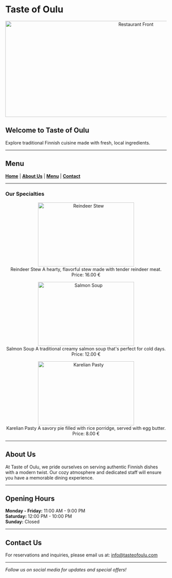 # Taste of Oulu

<p align="center">
  <img src="images/main_Image.jpg" alt="Restaurant Front" width="800" height="300">
</p>

## Welcome to Taste of Oulu

Explore traditional Finnish cuisine made with fresh, local ingredients. 

---

## Menu

**[Home](#)** | **[About Us](#)** | **[Menu](#)** | **[Contact](#)**

---

### Our Specialties

<p align="center">
  <img src="images/reindeer_stew.jpg" alt="Reindeer Stew" width="300" height="200">
  <br>
  Reindeer Stew  
  A hearty, flavorful stew made with tender reindeer meat.  
  Price: 16.00 €
</p>

<p align="center">
  <img src="images/salmon_soup.jpg" alt="Salmon Soup" width="300" height="200">
  <br>
  Salmon Soup  
  A traditional creamy salmon soup that's perfect for cold days.  
  Price: 12.00 €
</p>

<p align="center">
  <img src="images/karelian_pasty.jpg" alt="Karelian Pasty" width="300" height="200">
  <br>
  Karelian Pasty  
  A savory pie filled with rice porridge, served with egg butter.  
  Price: 8.00 €
</p>

---

## About Us

At Taste of Oulu, we pride ourselves on serving authentic Finnish dishes with a modern twist. Our cozy atmosphere and dedicated staff will ensure you have a memorable dining experience.

---

## Opening Hours

**Monday - Friday:** 11:00 AM - 9:00 PM  
**Saturday:** 12:00 PM - 10:00 PM  
**Sunday:** Closed

---

## Contact Us

For reservations and inquiries, please email us at: [info@tasteofoulu.com](mailto:info@tasteofoulu.com)

---

*Follow us on social media for updates and special offers!*
